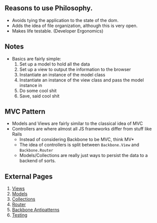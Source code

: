 ## Reasons to use Philosophy.

* Avoids tying the application to the state of the dom.
* Adds the idea of file organization, although this is very open.
* Makes life testable. (Developer Ergonomics)

## Notes

* Basics are fairly simple:
  1. Set up a model to hold all the data
  1. Set up a view to output the information to the browser
  1. Instantiate an instance of the model class
  1. Instantiate an instance of the view class and pass the model
     instance in
  1. Do some cool shit
  1. Save, said cool shit

## MVC Pattern

* Models and Views are fairly similar to the classical idea of MVC
* Controllers are where almost all JS frameworks differ from stuff like Rails
  * Instead of considering Backbone to be MVC, think MV*
  * The idea of controllers is split between `Backbone.View` and `Backbone.Router`
  * Models/Collections are really just ways to persist the data to a backend of sorts.

## External Pages

1. [Views][1]
1. [Models][2]
1. [Collections][3]
1. [Router][4]
1. [Backbone Antipatterns][5]
1. [Testing][6]

[1]: BackboneJs_views
[2]: BackboneJs_models
[3]: BackboneJs_collections
[4]: BackboneJs_router
[5]: BackboneJs_antipatterns
[6]: BackboneJs_testing